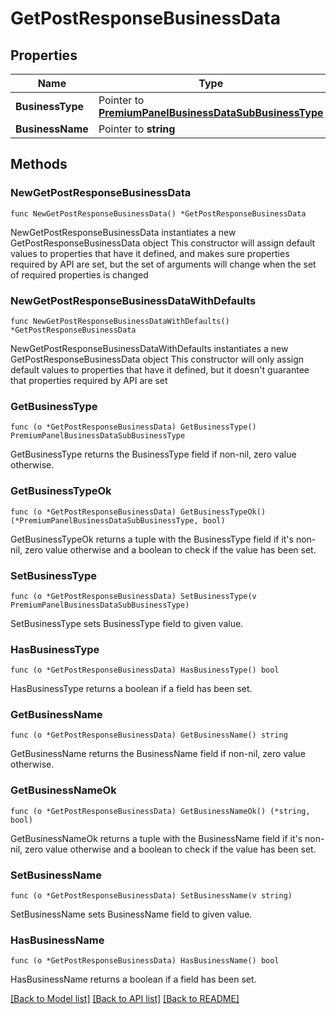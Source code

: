 # GetPostResponseBusinessData

## Properties

Name | Type | Description | Notes
------------ | ------------- | ------------- | -------------
**BusinessType** | Pointer to [**PremiumPanelBusinessDataSubBusinessType**](PremiumPanelBusinessDataSubBusinessType.md) |  | [optional] 
**BusinessName** | Pointer to **string** |  | [optional] 

## Methods

### NewGetPostResponseBusinessData

`func NewGetPostResponseBusinessData() *GetPostResponseBusinessData`

NewGetPostResponseBusinessData instantiates a new GetPostResponseBusinessData object
This constructor will assign default values to properties that have it defined,
and makes sure properties required by API are set, but the set of arguments
will change when the set of required properties is changed

### NewGetPostResponseBusinessDataWithDefaults

`func NewGetPostResponseBusinessDataWithDefaults() *GetPostResponseBusinessData`

NewGetPostResponseBusinessDataWithDefaults instantiates a new GetPostResponseBusinessData object
This constructor will only assign default values to properties that have it defined,
but it doesn't guarantee that properties required by API are set

### GetBusinessType

`func (o *GetPostResponseBusinessData) GetBusinessType() PremiumPanelBusinessDataSubBusinessType`

GetBusinessType returns the BusinessType field if non-nil, zero value otherwise.

### GetBusinessTypeOk

`func (o *GetPostResponseBusinessData) GetBusinessTypeOk() (*PremiumPanelBusinessDataSubBusinessType, bool)`

GetBusinessTypeOk returns a tuple with the BusinessType field if it's non-nil, zero value otherwise
and a boolean to check if the value has been set.

### SetBusinessType

`func (o *GetPostResponseBusinessData) SetBusinessType(v PremiumPanelBusinessDataSubBusinessType)`

SetBusinessType sets BusinessType field to given value.

### HasBusinessType

`func (o *GetPostResponseBusinessData) HasBusinessType() bool`

HasBusinessType returns a boolean if a field has been set.

### GetBusinessName

`func (o *GetPostResponseBusinessData) GetBusinessName() string`

GetBusinessName returns the BusinessName field if non-nil, zero value otherwise.

### GetBusinessNameOk

`func (o *GetPostResponseBusinessData) GetBusinessNameOk() (*string, bool)`

GetBusinessNameOk returns a tuple with the BusinessName field if it's non-nil, zero value otherwise
and a boolean to check if the value has been set.

### SetBusinessName

`func (o *GetPostResponseBusinessData) SetBusinessName(v string)`

SetBusinessName sets BusinessName field to given value.

### HasBusinessName

`func (o *GetPostResponseBusinessData) HasBusinessName() bool`

HasBusinessName returns a boolean if a field has been set.


[[Back to Model list]](../README.md#documentation-for-models) [[Back to API list]](../README.md#documentation-for-api-endpoints) [[Back to README]](../README.md)


